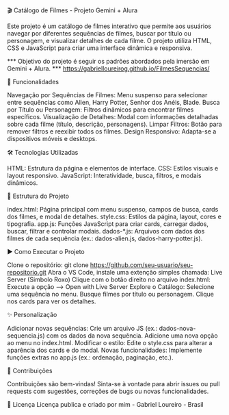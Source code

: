 🎬 Catálogo de Filmes - Projeto Gemini + Alura

  Este projeto é um catálogo de filmes interativo que permite aos usuários navegar por diferentes sequências de filmes, buscar por título ou personagem, e visualizar detalhes de cada filme. 
  O projeto utiliza HTML, CSS e JavaScript para criar uma interface dinâmica e responsiva.

  *** Objetivo do projeto é seguir os padrões abordados pela imersão em Gemini + Alura. ***
  https://gabrielloureirog.github.io/FilmesSequencias/

🚀 Funcionalidades

  Navegação por Sequências de Filmes: Menu suspenso para selecionar entre sequências como Alien, Harry Potter, Senhor dos Anéis, Blade.
  Busca por Título ou Personagem: Filtros dinâmicos para encontrar filmes específicos.
  Visualização de Detalhes: Modal com informações detalhadas sobre cada filme (título, descrição, personagens).
  Limpar Filtros: Botão para remover filtros e reexibir todos os filmes.
  Design Responsivo: Adapta-se a dispositivos móveis e desktops.

🛠️ Tecnologias Utilizadas

  HTML: Estrutura da página e elementos de interface.
  CSS: Estilos visuais e layout responsivo.
  JavaScript: Interatividade, busca, filtros, e modais dinâmicos.

📂 Estrutura do Projeto

  index.html: Página principal com menu suspenso, campos de busca, cards dos filmes, e modal de detalhes.
  style.css: Estilos da página, layout, cores e tipografia.
  app.js: Funções JavaScript para criar cards, carregar dados, buscar, filtrar e controlar modais.
  dados-*.js: Arquivos com dados dos filmes de cada sequência (ex.: dados-alien.js, dados-harry-potter.js).

▶️ Como Executar o Projeto

  Clone o repositório: git clone https://github.com/seu-usuario/seu-repositorio.git
  Abra o VS Code, instale uma extenção simples chamada: Live Server (Simbolo Roxo)
  Clique com o botão direito no arquivo index.html: Execute a opção --> Open with Live Server
  Explore o Catálogo:
  Selecione uma sequência no menu.
  Busque filmes por título ou personagem.
  Clique nos cards para ver os detalhes.

✨ Personalização

  Adicionar novas sequências:
  Crie um arquivo JS (ex.: dados-nova-sequencia.js) com os dados da nova sequência.
  Adicione uma nova opção ao menu no index.html.
  Modificar o estilo: Edite o style.css para alterar a aparência dos cards e do modal.
  Novas funcionalidades: Implemente funções extras no app.js (ex.: ordenação, paginação, etc.).
  
🤝 Contribuições

  Contribuições são bem-vindas! Sinta-se à vontade para abrir issues ou pull requests com sugestões, correções de bugs ou novas funcionalidades.

📜 Licença
  Licença publica e criado por mim - Gabriel Loureiro - Brasil

